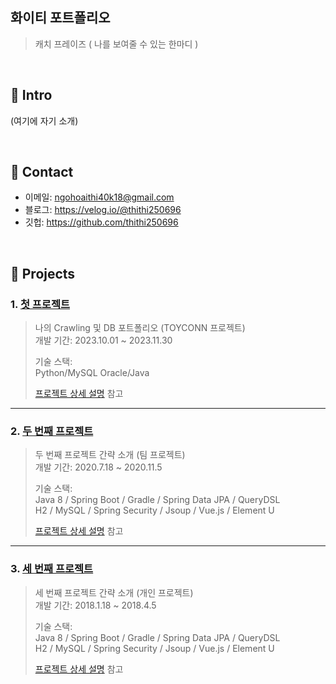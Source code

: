 ## 화이티 포트폴리오
>캐치 프레이즈 ( 나를 보여줄 수 있는 한마디 )

</br>

## :pushpin: Intro
(여기에 자기 소개)

</br>

## :pushpin: Contact
- 이메일: ngohoaithi40k18@gmail.com
- 블로그: https://velog.io/@thithi250696
- 깃헙: https://github.com/thithi250696

</br>

## :pushpin: Projects
### 1. [첫 프로젝트](https://github.com/thithi250696/thi/blob/main/README.md)
>나의 Crawling 및 DB 포트폴리오 (TOYCONN 프로젝트)  
>개발 기간: 2023.10.01 ~ 2023.11.30  
>  
>기술 스택:  
> Python/MySQL Oracle/Java
>  
>[프로젝트 상세 설명](https://github.com/thithi250696/thi/blob/main/README.md) 참고

---

### 2. [두 번째 프로젝트](https://github.com/thithi250696/thi/blob/main/README.md)
>두 번째 프로젝트 간략 소개  (팀 프로젝트)  
>개발 기간: 2020.7.18 ~ 2020.11.5  
>  
>기술 스택:  
>Java 8 / Spring Boot / Gradle / Spring Data JPA / QueryDSL  
>H2 / MySQL / Spring Security / Jsoup / Vue.js / Element U  
>  
>[프로젝트 상세 설명](https://github.com/thithi250696/thi/blob/main/README.md) 참고

---

### 3. [세 번째 프로젝트](https://github.com/thithi250696/thi/blob/main/README.md)
>세 번째 프로젝트 간략 소개  (개인 프로젝트)  
>개발 기간: 2018.1.18 ~ 2018.4.5  
>  
>기술 스택:  
>Java 8 / Spring Boot / Gradle / Spring Data JPA / QueryDSL  
>H2 / MySQL / Spring Security / Jsoup / Vue.js / Element U  
>  
>[프로젝트 상세 설명](https://github.com/thithi250696/thi/blob/main/README.md) 참고
